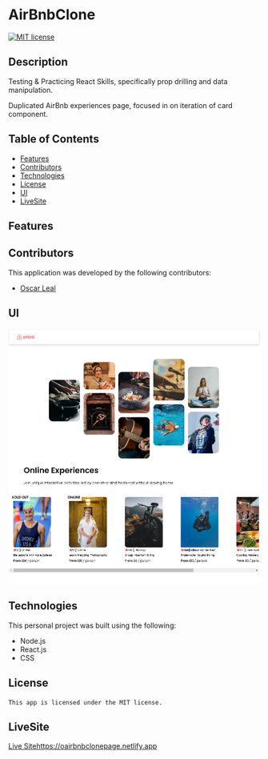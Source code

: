 # AirBnbClone

[![MIT license](https://img.shields.io/badge/License-MIT-blue.svg)](https://lbesson.mit-license.org/)

## Description

Testing & Practicing React Skills, specifically prop drilling and data manipulation.

Duplicated AirBnb experiences page, focused in on iteration of card component.

## Table of Contents

- [Features](#features)
- [Contributors](#contributors)
- [Technologies](#technologies)
- [License](#license)
- [UI](#ui)
- [LiveSite](#livesite)

## Features

## Contributors

This application was developed by the following contributors:

- [Oscar Leal](https://github.com/Oscarl214)

## UI

![BizzCard](./client/public/AirbPage.png)

## Technologies

This personal project was built using the following:

- Node.js
- React.js
- CSS

## License

    This app is licensed under the MIT license.

## LiveSite
[
Live Site](https://oairbnbclonepage.netlify.app)https://oairbnbclonepage.netlify.app
